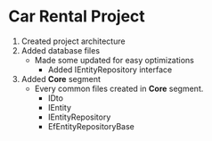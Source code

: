 # Car Rental Project

1. Created project architecture
2. Added database files
    - Made some updated for easy optimizations
      - Added IEntityRepository interface
3. Added **Core** segment
    - Every common files created in **Core** segment.
      - IDto
      - IEntity
      - IEntityRepository
      - EfEntityRepositoryBase

